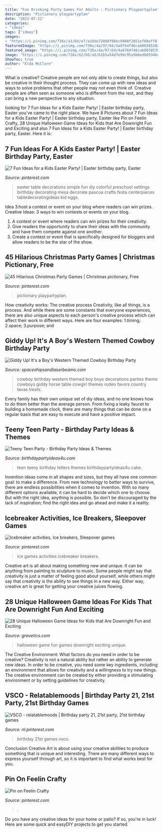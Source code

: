 ```yaml
---
title: "Fun Drinking Party Games For Adults : Pictionary Playpartyplan"
description: "Pictionary playpartyplan"
date: "2023-07-21"
categories:
- "ideas"
tags: ["ideas"]
images:
- "https://i.pinimg.com/736x/a1/6d/e7/a16de720d8f9bbc9400f2851ef69aff8.jpg"
featuredImage: "https://i.pinimg.com/736x/4a/97/64/4a9764f46cab0038538ac6454dd8cfd4.jpg"
featured_image: "https://i.pinimg.com/736x/4a/97/64/4a9764f46cab0038538ac6454dd8cfd4.jpg"
image: "https://i.pinimg.com/736x/62/b5/a5/62b5a54d7e99c95a5b6ed0d934bc04fe.jpg"
ShowToc: true
author: "Elda McClure"
---
```



What is creative?
Creative people are not only able to create things, but also be creative in their thought process. They can come up with new ideas and ways to solve problems that other people may not even think of. Creative people are often seen as someone who is different from the rest, and they can bring a new perspective to any situation.

	

		
looking for 7 Fun Ideas for a Kids Easter Party! | Easter birthday party, Easter you've came to the right place. We have 8 Pictures about 7 Fun Ideas for a Kids Easter Party! | Easter birthday party, Easter like Pin on Feelin Crafty, 28 Unique Halloween Game Ideas for Kids that Are Downright Fun and Exciting and also 7 Fun Ideas for a Kids Easter Party! | Easter birthday party, Easter. Here it is:
		
    
## 7 Fun Ideas For A Kids Easter Party! | Easter Birthday Party, Easter

<img loading=lazy src="https://i.pinimg.com/736x/5e/3f/2c/5e3f2cbc4f1bbeaadb87fae130b84c0f--art-party-party-fun.jpg" onerror="this.onerror=null;this.src='https://tse4.mm.bing.net/th?id=OIP.mkGnKsCFdaJFxRv-NZxZywHaLH&amp;pid=15.1';" alt="7 Fun Ideas for a Kids Easter Party! | Easter birthday party, Easter">

_Source: pinterest.com_

>easter table decorations simple fun diy colorful preschool settings birthday decorating mesa decorate pascoa crafts festa centerpieces tabledecoratingideas kid eggs. 

	

Idea 3:host a contest or event on your blog where readers can win prizes.
Creative Ideas: 3 ways to win contests or events on your blog.
1. A contest or event where readers can win prizes for their creativity.
2. Give readers the opportunity to share their ideas with the community and have them compete against one another.
3. Create a contest or event that is specifically designed for bloggers and allow readers to be the star of the show.

    
## 45 Hilarious Christmas Party Games | Christmas Pictionary, Free

<img loading=lazy src="https://i.pinimg.com/736x/a1/6d/e7/a16de720d8f9bbc9400f2851ef69aff8.jpg" onerror="this.onerror=null;this.src='https://tse3.mm.bing.net/th?id=OIP.59kX2bNR-wbAC-1XDzAdXAHaLG&amp;pid=15.1';" alt="45 Hilarious Christmas Party Games | Christmas pictionary, Free">

_Source: pinterest.com_

>pictionary playpartyplan. 

	

How creativity works: The creative process
Creativity, like all things, is a process. And while there are some constants that everyone experiences, there are also unique aspects to each person's creative process which can affect their work in different ways. Here are four examples: 1.timing; 2.space; 3.purpose; and 
    
## Giddy Up! It&#039;s A Boy&#039;s Western Themed Cowboy Birthday Party

<img loading=lazy src="http://spaceshipsandlaserbeams.com/wp-content/uploads/2015/09/cowboy-birthday-party-ideas-for-boys.jpg" onerror="this.onerror=null;this.src='https://tse4.mm.bing.net/th?id=OIP.BnvaMRx1U9O6ZyJczH1RyAHaLH&amp;pid=15.1';" alt="Giddy Up! It&#039;s a Boy&#039;s Western Themed Cowboy Birthday Party">

_Source: spaceshipsandlaserbeams.com_

>cowboy birthday western themed boy boys decorations parties theme cowboys giddy horse table cowgirl themes rodeo favors country texas treats. 

	

Every family has their own unique set of diy ideas, and no one knows how to do them better than the average person. From fixing a leaky faucet to building a homemade clock, there are many things that can be done on a regular basis that are easy to execute and have a positive impact.

    
## Teeny Teen Party - Birthday Party Ideas &amp; Themes

<img loading=lazy src="http://birthdaypartyideas4u.com/wp-content/uploads/2016/10/Teeny-Teen-Party-Cake.jpg" onerror="this.onerror=null;this.src='https://tse3.mm.bing.net/th?id=OIP.YScZ9YujMXUiGZiZCY7aQAHaLH&amp;pid=15.1';" alt="Teeny Teen Party - Birthday Party Ideas &amp; Themes">

_Source: birthdaypartyideas4u.com_

>teen teeny birthday letters themes birthdaypartyideas4u cake. 

	

Invention ideas come in all shapes and sizes, but they all have one common goal: to make a difference. From new technology to better ways to survive, there are endless possibilities when it comes to invention. With so many different options available, it can be hard to decide which one to choose. But with the right idea, anything is possible. So don’t be discouraged by the lack of inspiration; find the right idea and go ahead and make it a reality.

    
## Icebreaker Activities, Ice Breakers, Sleepover Games

<img loading=lazy src="https://i.pinimg.com/736x/4a/97/64/4a9764f46cab0038538ac6454dd8cfd4.jpg" onerror="this.onerror=null;this.src='https://tse1.mm.bing.net/th?id=OIP.n55M2wTI83SZpWIv8AEMuwHaJ3&amp;pid=15.1';" alt="Icebreaker activities, Ice breakers, Sleepover games">

_Source: pinterest.com_

>ice games activities icebreaker breakers. 

	

Creative art is all about making something new and unique. It can be anything from painting to sculpture to music. Some people might say that creativity is just a matter of feeling good about yourself, while others might say that creativity is the ability to see things in a new way. Either way, creative art is great for getting your creative juices flowing.

    
## 28 Unique Halloween Game Ideas For Kids That Are Downright Fun And Exciting

<img loading=lazy src="http://www.gravetics.com/wp-content/uploads/2017/07/Halloween-Can-Game.jpg" onerror="this.onerror=null;this.src='https://tse3.mm.bing.net/th?id=OIP.yCYgmJ7Jc6mVrW_Dg8dBzAHaLH&amp;pid=15.1';" alt="28 Unique Halloween Game Ideas for Kids that Are Downright Fun and Exciting">

_Source: gravetics.com_

>halloween game fun games downright exciting unique. 

	

The Creative Environment: What factors do you need in order to be creative?
Creativity is not a natural ability but rather an ability to generate new ideas. In order to be creative, you need some key ingredients, including an environment that allows for creativity and a willingness to try new things. The creative environment can be created by either providing a stimulating environment or by setting guidelines for creativity.

    
## VSCO - Relatablemoods | Birthday Party 21, 21st Party, 21st Birthday Games

<img loading=lazy src="https://i.pinimg.com/736x/3c/dc/d3/3cdcd3a83c1a4ede6ac637a0fa744a89.jpg" onerror="this.onerror=null;this.src='https://tse4.mm.bing.net/th?id=OIP.O-pQ2lkbPrvuHLtqpCrxCAHaKX&amp;pid=15.1';" alt="VSCO - relatablemoods | Birthday party 21, 21st party, 21st birthday games">

_Source: nl.pinterest.com_

>birthday 21st games vsco. 

	

Conclusion
Creative Art is about using your creative abilities to produce something that is unique and interesting. There are many different ways to express yourself through art, so it is important to find what works best for you.

    
## Pin On Feelin Crafty

<img loading=lazy src="https://i.pinimg.com/736x/62/b5/a5/62b5a54d7e99c95a5b6ed0d934bc04fe.jpg" onerror="this.onerror=null;this.src='https://tse1.mm.bing.net/th?id=OIP.pQRWK4fCSzhEifmJ15WGXQHaJ4&amp;pid=15.1';" alt="Pin on Feelin Crafty">

_Source: pinterest.com_

>. 

	

Do you have any creative ideas for your home or patio? If so, you're in luck! Here are some quick and easyDIY projects to get you started.

